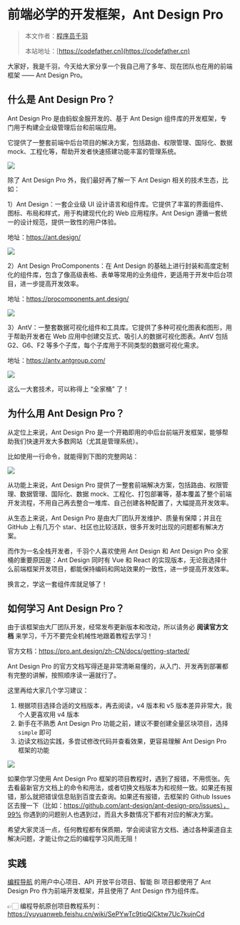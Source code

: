 # 前端必学的开发框架，Ant Design Pro

> 本文作者：[程序员千羽](https://yuyuanweb.feishu.cn/wiki/Abldw5WkjidySxkKxU2cQdAtnah)
>
> 本站地址：[https://codefather.cn](https://codefather.cn)


大家好，我是千羽，今天给大家分享一个我自己用了多年、现在团队也在用的前端框架 —— Ant Design Pro。



## 什么是 Ant Design Pro？

Ant Design Pro 是由蚂蚁金服开发的、基于 Ant Design 组件库的开发框架，专门用于构建企业级管理后台和前端应用。

它提供了一整套前端中后台项目的解决方案，包括路由、权限管理、国际化、数据 mock、工程化等，帮助开发者快速搭建功能丰富的管理系统。 

![](https://pic.yupi.icu/1/1696733808263-7785511b-8839-4063-9011-a5c2c38d8b96-20231008111631092.png)



除了 Ant Design Pro 外，我们最好再了解一下 Ant Design 相关的技术生态，比如：

1）Ant Design：一套企业级 UI 设计语言和组件库。它提供了丰富的界面组件、图标、布局和样式，用于构建现代化的 Web 应用程序。Ant Design 遵循一套统一的设计规范，提供一致性的用户体验。 

地址：https://ant.design/



![](https://pic.yupi.icu/1/1696734230557-3b4ca2c3-50d9-4481-8bfd-f8e4ed84d2b6-20231008111631132.png)



2）Ant Design ProComponents：在 Ant Design 的基础上进行封装和高度定制化的组件库，包含了像高级表格、表单等常用的业务组件，更适用于开发中后台项目，进一步提高开发效率。

地址：https://procomponents.ant.design/



![](https://pic.yupi.icu/1/1696734168120-3fe25dfc-f242-4635-9d7b-e6d8847fdf19-20231008111631166.png)



3）AntV：一整套数据可视化组件和工具库。它提供了多种可视化图表和图形，用于帮助开发者在 Web 应用中创建交互式、吸引人的数据可视化图表。AntV 包括 G2、G6、F2 等多个子库，每个子库用于不同类型的数据可视化需求。 

地址：https://antv.antgroup.com/



![](https://pic.yupi.icu/1/1696734337640-44a0fcd0-123d-4e77-af46-fbdc2a666089-20231008111631276.png)



这么一大套技术，可以称得上 “全家桶” 了！



## 为什么用 Ant Design Pro？

从定位上来说，Ant Design Pro 是一个开箱即用的中后台前端开发框架，能够帮助我们快速开发大多数网站（尤其是管理系统）。

比如使用一行命令，就能得到下图的完整网站：

![](https://pic.yupi.icu/1/1696734974474-c67966b9-1df6-42ef-b4ea-9f6974637950.png)

从功能上来说，Ant Design Pro 提供了一整套前端解决方案，包括路由、权限管理、数据管理、国际化、数据 mock、工程化、打包部署等，基本覆盖了整个前端开发流程，不用自己再去整合一堆库、自己创建各种配置了，大幅提高开发效率。

从生态上来说，Ant Design Pro 是由大厂团队开发维护、质量有保障；并且在 GitHub 上有几万个 star、社区也比较活跃，很多开发时出现的问题都有解决方案。

而作为一名全栈开发者，千羽个人喜欢使用  Ant Design 和  Ant Design Pro 全家桶的重要原因是：Ant Design 同时有 Vue 和 React 的实现版本，无论我选择什么前端框架开发项目，都能保持编码和网站效果的一致性，进一步提高开发效率。

换言之，学这一套组件库就足够了！



## 如何学习 Ant Design Pro？

由于该框架由大厂团队开发，经常发布更新版本和改动，所以请务必 **阅读官方文档** 来学习，千万不要完全机械性地跟着教程去学习！

官方文档：https://pro.ant.design/zh-CN/docs/getting-started/

Ant Design Pro 的官方文档写得还是非常清晰易懂的，从入门、开发再到部署都有完整的讲解，按照顺序读一遍就行了。

这里再给大家几个学习建议：

1. 根据项目选择合适的文档版本，再去阅读，v4 版本和 v5 版本差异非常大，我个人更喜欢用 v4 版本
2. 新手在不熟悉 Ant Design Pro 功能之前，建议不要创建全量区块项目，选择 `simple` 即可
3. 边读文档边实践，多尝试修改代码并查看效果，更容易理解 Ant Design Pro 框架的功能



![](https://pic.yupi.icu/1/1696733234789-1c9c36d7-865a-4623-92b4-b124be120469-20231008111631334.png)



如果你学习使用 Ant Design Pro 框架的项目教程时，遇到了报错，不用慌张。先去看最新官方文档上的命令和用法，或者切换文档版本为和视频一致。如果还有报错，那么就把错误信息贴到百度去查询。如果还有报错，去框架的 Github Issues 区去搜一下（比如：https://github.com/ant-design/ant-design-pro/issues），99% 你遇到的问题别人也遇到过，而且大多数情况下都有对应的解决方案。 

希望大家灵活一点，任何教程都有保质期，学会阅读官方文档、通过各种渠道自主解决问题，才能让你之后的编程学习风雨无阻！



## 实践

[编程导航](https://mp.weixin.qq.com/s?__biz=MzI1NDczNTAwMA==&mid=2247550581&idx=1&sn=07c76f0bcf7a2f790f6702f2527bbdb4&chksm=e9c2e182deb5689483daa2e667d0a49b97e01092c274a8d89ff5e7e77430e7106368d0f1c543&token=35563974&lang=zh_CN#rd) 的用户中心项目、API 开放平台项目、智能 BI 项目都使用了 Ant Design Pro 作为前端开发框架，并且使用了 Ant Design 作为组件库。

👉🏻 编程导航原创项目教程系列：https://yuyuanweb.feishu.cn/wiki/SePYwTc9tipQiCktw7Uc7kujnCd
